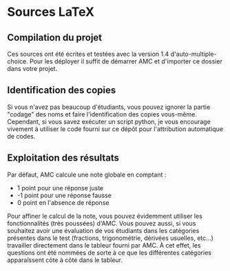 # Sources LaTeX


## Compilation du projet
Ces sources ont été écrites et testées avec la version 1.4 d'auto-multiple-choice. Pour les déployer il suffit de démarrer AMC et d'importer ce dossier dans votre projet.

## Identification des copies
Si vous n'avez pas beaucoup d'étudiants, vous pouvez ignorer la partie "codage" des noms et faire l'identification des copies vous-même. Cependant, si vous savez exécuter un script python, je vous encourage vivement à utiliser le code fourni sur ce dépôt pour l'attribution automatique de codes.

## Exploitation des résultats
Par défaut, AMC calcule une note globale en comptant : 
- 1 point pour une réponse juste
- -1 point pour une réponse fausse
- 0 point en l'absence de réponse

Pour affiner le calcul de la note, vous pouvez évidemment utiliser les fonctionnalités (très poussées) d'AMC. Vous pouvez aussi, si vous souhaitez avoir une évaluation de vos étudiants dans les catégories présentes dans le test (fractions, trigonométrie, dérivées usuelles, etc...) travailler directement dans le tableur fourni par AMC. À cet effet, les questions ont été nommées de sorte à ce que les différentes catégories apparaîssent côte à côte dans le tableur.